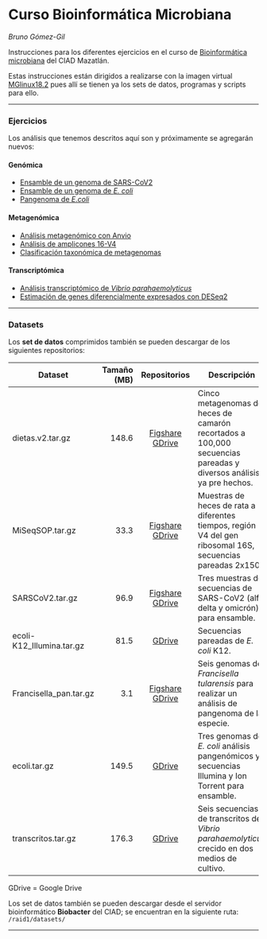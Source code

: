 # Curso Bioinformática Microbiana

*Bruno Gómez-Gil*

Instrucciones para los diferentes ejercicios en el curso de [Bioinformática microbiana](https://bioinformatica.ciad.mx/) del CIAD Mazatlán.

Estas instrucciones están dirigidos a realizarse con la imagen virtual [MGlinux18.2](https://bioinformatica.ciad.mx/programas/virtualizacion/mglinux) pues allí se tienen ya los sets de datos, programas y scripts para ello.
***
### Ejercicios

Los análisis que tenemos descritos aquí son y próximamente se agregarán nuevos:
#### Genómica
- [Ensamble de un genoma de SARS-CoV2](Genomica/SARS-CoV_analysis.md)
- [Ensamble de un genoma de *E. coli*](Genomica/Ecoli_assembly.md)
- [Pangenoma de *E.coli*](Genomica/Pangenoma_Ecoli.md)

#### Metagenómica
- [Análisis metagenómico con Anvio](Metagenómica/Shotgun_analysis.md)
- [Análisis de amplicones 16-V4](Metagenómica/16S-V4_analysis.md)
- [Clasificación taxonómica de metagenomas](Metagenómica/Taxonomic_metaclassification.md)

#### Transcriptómica
- [Análisis transcriptómico de *Vibrio parahaemolyticus*](Transcriptomica/Transcriptomica.md)
- [Estimación de genes diferencialmente expresados con DESeq2](Transcriptomica/DESeq2.md)
***

### Datasets
Los **set de datos** comprimidos también se pueden descargar de los siguientes repositorios:

| Dataset | Tamaño (MB) | Repositorios | Descripción |
| --- | ---: | :---: | --- |
| dietas.v2.tar.gz | 148.6 | [Figshare](https://figshare.com/s/4e700c8c9ce853e74827) [GDrive](https://drive.google.com/file/d/1FRdvMIERJJHSeo15n6vYlTtMvv3G16bZ/view?usp=sharing) | Cinco metagenomas de heces de camarón recortados a 100,000 secuencias pareadas y diversos análisis ya pre hechos. |
| MiSeqSOP.tar.gz | 33.3 | [Figshare](https://figshare.com/s/f21ca7e71285396a1020) [GDrive](https://drive.google.com/file/d/1qmUd0AYSAjj2ND15Bfi2koTAU5GWRk1n/view?usp=drive_link) | Muestras de heces de rata a diferentes tiempos, región V4 del gen ribosomal 16S, secuencias pareadas 2x150. |
| SARSCoV2.tar.gz | 96.9 | [Figshare](https://figshare.com/s/766f0052088f2dab119c) [GDrive](https://drive.google.com/file/d/1-FMZkRvzgubmlyi2qP6J8AQJm5HeYDRC/view?usp=sharing) | Tres muestras de secuencias de SARS-CoV2 (alfa, delta y omicrón) para ensamble. |
| ecoli-K12_Illumina.tar.gz | 81.5 | [GDrive](https://drive.google.com/file/d/1NOcflmwa6ioLDOjFVhhl5TdhJbIgpBO1/view?usp=sharing) | Secuencias pareadas de *E. coli* K12. |
| Francisella_pan.tar.gz | 3.1 | [Figshare](https://figshare.com/ndownloader/files/42746980) [GDrive](https://drive.google.com/file/d/1pBQLuCk5O9m2wfG8QdJ6EoLKd0Yc-03X/view?usp=drive_link) | Seis genomas de *Francisella tularensis* para realizar un análisis de pangenoma de la especie. |
| ecoli.tar.gz | 149.5 | [GDrive](https://drive.google.com/file/d/1OSoJIfb7kkdGx4rJrfHHKYqy-d_Ucejw/view?usp=drive_link) | Tres genomas de *E. coli* análisis pangenómicos y secuencias Illumina y Ion Torrent para ensamble. |
| transcritos.tar.gz | 176.3 | [GDrive](https://drive.google.com/file/d/1hHg_qHgwy7fPg5aPLimKPfNfZpRiBG85/view?usp=sharing) | Seis secuencias de transcritos de *Vibrio parahaemolyticus* crecido en dos medios de cultivo.

GDrive = Google Drive

Los set de datos también se pueden descargar desde el servidor bioinformático **Biobacter** del CIAD; se encuentran en la siguiente ruta:
`/raid1/datasets/`
***
